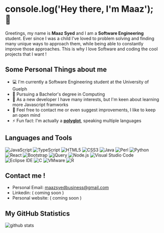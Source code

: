# console.log('Hey there, I'm Maaz');  👋

<!--
**Yoshi-islands/Yoshi-islands** is a ✨ _special_ ✨ repository because its `README.md` (this file) appears on your GitHub profile.

Here are some ideas to get you started:

- 🔭 I’m currently working on ...
- 🌱 I’m currently learning ...
- 👯 I’m looking to collaborate on ...
- 🤔 I’m looking for help with ...
- 💬 Ask me about ...
- 📫 How to reach me: ...
- 😄 Pronouns: ...
- ⚡ Fun fact: ...
-->

Greetings, my name is **Maaz Syed** and I am a **Software Engineering** student. Ever since I was a child I've loved to problem solving and finding many  unique ways to approach them, while being able to constantly improve those approaches. This is why I love Software and coding the cool projects that I want ! 

## Some Personal Things about me 

- 💻 I'm currently a Software Engineering student at the University of Guelph
- 💼 Pursuing a Bachelor's degree in Computing
- 🤔 As a new developer I have many interests, but I'm keen about learning more Javascript framworks
- 💬 Feel free to contact me or even suggest improvements, I like to keep an open mind
- ⚡ Fun fact: I'm actually a **[polyglot](https://www.merriam-webster.com/dictionary/polyglot)**, speaking multiple languages

## Languages and Tools

![JavaScript](https://img.shields.io/badge/JavaScript-black?style=flat&logo=javascript&logoColor=yellow)
![TypeScript](https://img.shields.io/badge/TypeScript-blue?style=flat&logo=typescript&logoColor=white)
![HTML5](https://img.shields.io/badge/HTML5-orange?style=flat&logo=html5&logoColor=white)
![CSS3](https://img.shields.io/badge/CSS3-blue?style=flat&logo=css3&logoColor=white)
![Java](https://img.shields.io/badge/Java-007396?style=flat&logo=java&logoColor=white)
![Perl](https://img.shields.io/badge/Perl-39457E?style=flat&logo=perl&logoColor=white)
![Python](https://img.shields.io/badge/Python-3776AB?style=flat&logo=python&logoColor=white)
![React](https://img.shields.io/badge/React-61DAFB?style=flat&logo=react&logoColor=black)
![Bootstrap](https://img.shields.io/badge/Bootstrap-563D7C?style=flat&logo=bootstrap&logoColor=white)
![jQuery](https://img.shields.io/badge/jQuery-0769AD?style=flat&logo=jQuery&logoColor=white)
![Node.js](https://img.shields.io/badge/Node.js-339933?style=flat&logo=node.js&logoColor=white)
![Visual Studio Code](https://img.shields.io/badge/Visual_Studio_Code-5C2D91?style=flat&logo=visual-studio-code&logoColor=white)
![Eclipse IDE](https://img.shields.io/badge/Eclipse_IDE-2C2255?style=flat&logo=eclipse-ide&logoColor=white)
![C](https://img.shields.io/badge/-A8B9CC?style=flat&logo=c&logoColor=black)
![VMware](https://img.shields.io/badge/VMware-607078?style=flat&logo=vmware&logoColor=white)
![R](https://img.shields.io/badge/R-276DC3?style=flat&logo=r&logoColor=white)

## Contact me !

- Personal Email: maazsyedbusiness@gmail.com
- Linkedin: ( coming soon ) 
- Personal website: ( coming soon ) 

<!-- Same code to enter for the fields 
[![website](https://img.shields.io/badge/https://licardo.cn-3693F3?style=flat-square&logo=icloud&logoColor=white)](https://licardo.cn)
-->

## My GitHub Statistics
![github stats](https://github-readme-stats.vercel.app/api?username=Yoshi-islands&show_icons=true)
